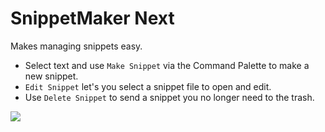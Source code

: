 # SnippetMaker Next

Makes managing snippets easy.

* Select text and use `Make Snippet` via the Command Palette to make a new snippet.
* `Edit Snippet` let's you select a snippet file to open and edit.
* Use `Delete Snippet` to send a snippet you no longer need to the trash.

![](https://raw.githubusercontent.com/braver/SublimeSnippetMaker/master/demo.gif)
